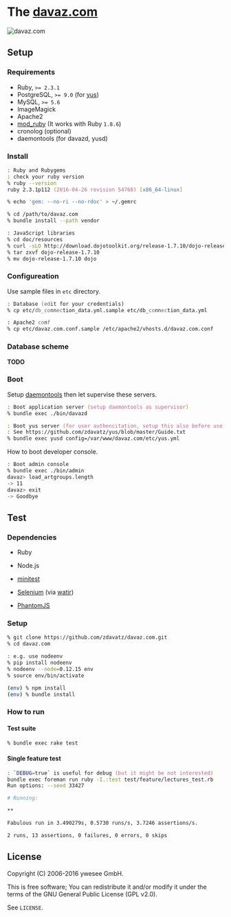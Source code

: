 # The [davaz.com](http://davaz.com/)

![davaz.com](https://raw.githubusercontent.com/zdavatz/davaz.com/master/doc/screenshot-davaz-com.png)

## Setup

### Requirements

* Ruby, `>= 2.3.1`
* PostgreSQL, `>= 9.0` (for [yus](https://github.com/zdavatz/yus))
* MySQL, `>= 5.6`
* ImageMagick
* Apache2
* [mod_ruby](https://github.com/shugo/mod_ruby) (It works with Ruby `1.8.6`)
* cronolog (optional)
* daemontools (for davazd, yusd)

### Install

```zsh
: Ruby and Rubygems
: check your ruby version
% ruby --version
ruby 2.3.1p112 (2016-04-26 revision 54768) [x86_64-linux]

% echo 'gem: --no-ri --no-rdoc' > ~/.gemrc

% cd /path/to/davaz.com
% bundle install --path vendor

: JavaScript libraries
% cd doc/resources
% curl -sLO http://download.dojotoolkit.org/release-1.7.10/dojo-release-1.7.10.tar.gz
% tar zxvf dojo-release-1.7.10
% mv dojo-release-1.7.10 dojo
```

### Configureation

Use sample files in `etc` directory.

```zsh
: Database (edit for your credentials)
% cp etc/db_connection_data.yml.sample etc/db_connection_data.yml

: Apache2 conf
% cp etc/davaz.com.conf.sample /etc/apache2/vhosts.d/davaz.com.conf
```

### Database scheme

__TODO__

### Boot

Setup [daemontools](http://cr.yp.to/daemontools.html) then let supervise these
servers.

```zsh
: Boot application server (setup daemontools as supervisor)
% bundle exec ./bin/davazd

: Boot yus server (for user authencitation, setup this also before use)
: See https://github.com/zdavatz/yus/blob/master/Guide.txt
% bundle exec yusd config=/var/www/davaz.com/etc/yus.yml
```

How to boot developer console.

```zsh
: Boot admin console
% bundle exec ./bin/admin
davaz> load_artgroups.length
-> 11
davaz> exit
-> Goodbye
```

## Test

### Dependencies

* Ruby
* Node.js

* [minitest](https://github.com/seattlerb/minitest)
* [Selenium](http://docs.seleniumhq.org/) (via [watir](https://github.com/watir/watir))
* [PhantomJS](https://github.com/ariya/phantomjs)

### Setup

```zsh
% git clone https://github.com/zdavatz/davaz.com.git
% cd davaz.com

: e.g. use nodeenv
% pip install nodeenv
% nodeenv --node=0.12.15 env
% source env/bin/activate

(env) % npm install
(env) % bundle install
```

### How to run

#### Test suite

```zsh
% bundle exec rake test
```

#### Single feature test

```zsh
: `DEBUG=true` is useful for debug (but it might be not interested)
bundle exec foreman run ruby -I.:test test/feature/lectures_test.rb
Run options: --seed 33427

# Running:

**

Fabulous run in 3.490279s, 0.5730 runs/s, 3.7246 assertions/s.

2 runs, 13 assertions, 0 failures, 0 errors, 0 skips
```

## License

Copyright (C) 2006-2016 ywesee GmbH.

This is free software;
You can redistribute it and/or modify it under the terms of the GNU General Public License (GPL v2.0).

See `LICENSE`.
